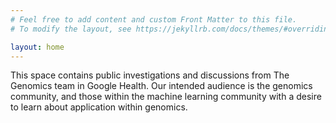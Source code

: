 ```yaml
---
# Feel free to add content and custom Front Matter to this file.
# To modify the layout, see https://jekyllrb.com/docs/themes/#overriding-theme-defaults

layout: home
---
```


This space contains public investigations and discussions from The Genomics team
in Google Health. Our intended audience is the genomics community, and those
within the machine learning community with a desire to learn about application
within genomics.
